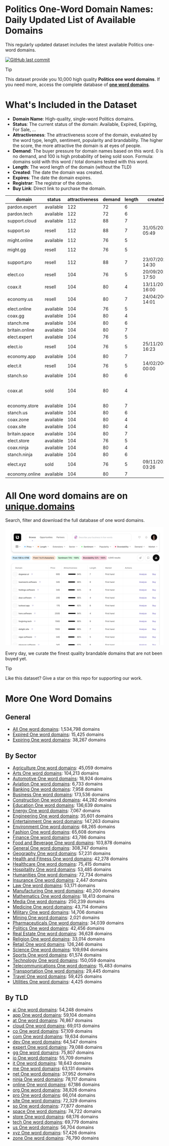 
# **Politics One-Word Domain Names**: Daily Updated List of Available Domains

This regularly updated dataset includes the latest available Politics one-word domains.

[![GitHub last commit](https://img.shields.io/github/last-commit/UniqueDomains/politics-oneword-domains.svg?style=flat)]() 

> [!TIP]
> This dataset provide you 10,000 high quality **Politics one word domains**.
> If you need more, access the complete database of **[one word domains](https://unique.domains?utm_source=github&utm_medium=dataset&utm_campaign=Politics&utm_content=description.top)**.

# What's Included in the Dataset

- **Domain Name**: High-quality, single-word Politics domains.
- **Status**: The current status of the domain: Available, Expired, Expiring, For Sale, ...
- **Attractiveness**: The attractiveness score of the domain, evaluated by the word type, length, sentiment, popularity and brandability. The higher the score, the more attractive the domain is at eyes of people.
- **Demand**: The buyer pressure for domain names based on this word. 0 is no demand, and 100 is high probability of being sold soon. Formula: domains sold with this word / total domains tested with this word.
- **Length**: The word length of the domain (without the TLD)
- **Created**: The date the domain was created.
- **Expires**: The date the domain expires.
- **Registrar**: The registrar of the domain.
- **Buy Link**: Direct link to purchase the domain.

| domain         | status    | attractiveness | demand | length | created          | expires          | registrar                                                             | sectors                     |
| -------------- | --------- | -------------- | ------ | ------ | ---------------- | ---------------- | --------------------------------------------------------------------- | --------------------------- |
| pardon.expert  | available | 122            | 72     | 6      |                  |                  |                                                                       | Law,Politics,Religion       |
| pardon.tech    | available | 122            | 72     | 6      |                  |                  |                                                                       | Law,Politics,Religion       |
| support.cloud  | available | 112            | 88     | 7      |                  |                  |                                                                       | Business,Politics           |
| support.so     | resell    | 112            | 88     | 7      | 31/05/2021 05:49 | 31/05/2026 05:49 | NameCheap                                                             | Business,Politics           |
| might.online   | available | 112            | 76     | 5      |                  |                  |                                                                       | Business,Media,Politics     |
| might.gg       | resell    | 112            | 76     | 5      |                  |                  | Enrapture Limited (https://enrapture.gg)                              | Business,Media,Politics     |
| support.pro    | resell    | 112            | 88     | 7      | 23/07/2020 14:30 | 23/07/2026 14:30 | GoDaddy.com, LLC                                                      | Business,Politics           |
| elect.co       | resell    | 104            | 76     | 5      | 20/09/2013 17:50 | 19/09/2026 23:59 | Domainbox Limited                                                     | Business,Education,Politics |
| coax.it        | resell    | 104            | 80     | 4      | 13/11/2015 16:00 | 13/12/2025 00:00 |                                                                       | Business,Politics           |
| economy.us     | resell    | 104            | 80     | 7      | 24/04/2002 14:01 | 23/04/2026 23:59 | Scaleway SAS                                                          | Business,Finance,Politics   |
| elect.online   | available | 104            | 76     | 5      |                  |                  |                                                                       | Business,Education,Politics |
| coax.gg        | available | 104            | 80     | 4      |                  |                  |                                                                       | Business,Politics           |
| stanch.me      | available | 104            | 80     | 6      |                  |                  |                                                                       | Business,Law,Politics       |
| britain.online | available | 104            | 80     | 7      |                  |                  |                                                                       | Business,Geography,Politics |
| elect.expert   | available | 104            | 76     | 5      |                  |                  |                                                                       | Business,Education,Politics |
| elect.io       | resell    | 104            | 76     | 5      | 25/11/2013 16:23 | 25/11/2025 16:23 | GoDaddy.com, LLC                                                      | Business,Education,Politics |
| economy.app    | available | 104            | 80     | 7      |                  |                  |                                                                       | Business,Finance,Politics   |
| elect.it       | resell    | 104            | 76     | 5      | 14/02/2000 00:00 | 02/02/2026 00:00 |                                                                       | Business,Education,Politics |
| stanch.so      | available | 104            | 80     | 6      |                  |                  |                                                                       | Business,Law,Politics       |
| coax.at        | sold      | 104            | 80     | 4      |                  |                  | Hosting concepts B.V. / Registrar.eu ( https://nic.at/registrar/648 ) | Business,Politics           |
| economy.store  | available | 104            | 80     | 7      |                  |                  |                                                                       | Business,Finance,Politics   |
| stanch.us      | available | 104            | 80     | 6      |                  |                  |                                                                       | Business,Law,Politics       |
| coax.zone      | available | 104            | 80     | 4      |                  |                  |                                                                       | Business,Politics           |
| coax.site      | available | 104            | 80     | 4      |                  |                  |                                                                       | Business,Politics           |
| britain.space  | available | 104            | 80     | 7      |                  |                  |                                                                       | Business,Geography,Politics |
| elect.store    | available | 104            | 76     | 5      |                  |                  |                                                                       | Business,Education,Politics |
| coax.ninja     | available | 104            | 80     | 4      |                  |                  |                                                                       | Business,Politics           |
| stanch.ninja   | available | 104            | 80     | 6      |                  |                  |                                                                       | Business,Law,Politics       |
| elect.xyz      | sold      | 104            | 76     | 5      | 09/11/2020 03:26 | 09/11/2029 23:59 | Dynadot LLC                                                           | Business,Education,Politics |
| economy.online | available | 104            | 80     | 7      |                  |                  |                                                                       | Business,Finance,Politics   |

# All One word domains are on [unique.domains](https://unique.domains?utm_source=github&utm_medium=dataset&utm_campaign=Politics&utm_content=description.bottom)

Search, filter and download the full database of one word domains.

[![Access the only remaining good domain names, before your competitors.](https://github.com/UniqueDomains/politics-oneword-domains/blob/main/unique.domains.jpg?raw=true)](https://unique.domains?utm_source=github&utm_medium=dataset&utm_campaign=Politics&utm_content=description.image)

Every day, we curate the finest quality brandable domains that are not been buyed yet.

> [!TIP]
> Like this dataset? Give a star on this repo for supporting our work.

# More One Word Domains

## General

- [All One word domains](https://github.com/UniqueDomains/oneword-domains): 1,534,798 domains
- [Expired One word domains](https://github.com/UniqueDomains/expired-oneword-domains): 15,425 domains
- [Expiring One word domains](https://github.com/UniqueDomains/expiring-oneword-domains): 38,267 domains
## By Sector

- [Agriculture One word domains](https://github.com/UniqueDomains/agriculture-oneword-domains): 45,059 domains
- [Arts One word domains](https://github.com/UniqueDomains/arts-oneword-domains): 104,213 domains
- [Automotive One word domains](https://github.com/UniqueDomains/automotive-oneword-domains): 18,924 domains
- [Aviation One word domains](https://github.com/UniqueDomains/aviation-oneword-domains): 6,733 domains
- [Banking One word domains](https://github.com/UniqueDomains/banking-oneword-domains): 7,958 domains
- [Business One word domains](https://github.com/UniqueDomains/business-oneword-domains): 173,536 domains
- [Construction One word domains](https://github.com/UniqueDomains/construction-oneword-domains): 44,282 domains
- [Education One word domains](https://github.com/UniqueDomains/education-oneword-domains): 136,639 domains
- [Energy One word domains](https://github.com/UniqueDomains/energy-oneword-domains): 7,067 domains
- [Engineering One word domains](https://github.com/UniqueDomains/engineering-oneword-domains): 35,601 domains
- [Entertainment One word domains](https://github.com/UniqueDomains/entertainment-oneword-domains): 147,263 domains
- [Environment One word domains](https://github.com/UniqueDomains/environment-oneword-domains): 68,265 domains
- [Fashion One word domains](https://github.com/UniqueDomains/fashion-oneword-domains): 65,608 domains
- [Finance One word domains](https://github.com/UniqueDomains/finance-oneword-domains): 43,786 domains
- [Food and Beverage One word domains](https://github.com/UniqueDomains/food-and-beverage-oneword-domains): 103,878 domains
- [General One word domains](https://github.com/UniqueDomains/general-oneword-domains): 308,747 domains
- [Geography One word domains](https://github.com/UniqueDomains/geography-oneword-domains): 57,231 domains
- [Health and Fitness One word domains](https://github.com/UniqueDomains/health-and-fitness-oneword-domains): 42,278 domains
- [Healthcare One word domains](https://github.com/UniqueDomains/healthcare-oneword-domains): 75,415 domains
- [Hospitality One word domains](https://github.com/UniqueDomains/hospitality-oneword-domains): 53,485 domains
- [Humanities One word domains](https://github.com/UniqueDomains/humanities-oneword-domains): 72,734 domains
- [Insurance One word domains](https://github.com/UniqueDomains/insurance-oneword-domains): 2,447 domains
- [Law One word domains](https://github.com/UniqueDomains/law-oneword-domains): 53,171 domains
- [Manufacturing One word domains](https://github.com/UniqueDomains/manufacturing-oneword-domains): 40,200 domains
- [Mathematics One word domains](https://github.com/UniqueDomains/mathematics-oneword-domains): 18,413 domains
- [Media One word domains](https://github.com/UniqueDomains/media-oneword-domains): 250,239 domains
- [Medicine One word domains](https://github.com/UniqueDomains/medicine-oneword-domains): 43,714 domains
- [Military One word domains](https://github.com/UniqueDomains/military-oneword-domains): 14,706 domains
- [Mining One word domains](https://github.com/UniqueDomains/mining-oneword-domains): 2,021 domains
- [Pharmaceuticals One word domains](https://github.com/UniqueDomains/pharmaceuticals-oneword-domains): 34,039 domains
- [Politics One word domains](https://github.com/UniqueDomains/politics-oneword-domains): 42,456 domains
- [Real Estate One word domains](https://github.com/UniqueDomains/real-estate-oneword-domains): 36,628 domains
- [Religion One word domains](https://github.com/UniqueDomains/religion-oneword-domains): 33,014 domains
- [Retail One word domains](https://github.com/UniqueDomains/retail-oneword-domains): 126,246 domains
- [Science One word domains](https://github.com/UniqueDomains/science-oneword-domains): 109,694 domains
- [Sports One word domains](https://github.com/UniqueDomains/sports-oneword-domains): 61,574 domains
- [Technology One word domains](https://github.com/UniqueDomains/technology-oneword-domains): 150,059 domains
- [Telecommunications One word domains](https://github.com/UniqueDomains/telecommunications-oneword-domains): 15,483 domains
- [Transportation One word domains](https://github.com/UniqueDomains/transportation-oneword-domains): 29,445 domains
- [Travel One word domains](https://github.com/UniqueDomains/travel-oneword-domains): 59,425 domains
- [Utilities One word domains](https://github.com/UniqueDomains/utilities-oneword-domains): 4,425 domains
## By TLD

- [ai One word domains](https://github.com/UniqueDomains/ai-oneword-domains): 54,248 domains
- [app One word domains](https://github.com/UniqueDomains/app-oneword-domains): 59,104 domains
- [at One word domains](https://github.com/UniqueDomains/at-oneword-domains): 76,867 domains
- [cloud One word domains](https://github.com/UniqueDomains/cloud-oneword-domains): 69,013 domains
- [co One word domains](https://github.com/UniqueDomains/co-oneword-domains): 57,109 domains
- [com One word domains](https://github.com/UniqueDomains/com-oneword-domains): 19,634 domains
- [dev One word domains](https://github.com/UniqueDomains/dev-oneword-domains): 64,547 domains
- [expert One word domains](https://github.com/UniqueDomains/expert-oneword-domains): 79,088 domains
- [gg One word domains](https://github.com/UniqueDomains/gg-oneword-domains): 75,807 domains
- [io One word domains](https://github.com/UniqueDomains/io-oneword-domains): 55,709 domains
- [it One word domains](https://github.com/UniqueDomains/it-oneword-domains): 18,643 domains
- [me One word domains](https://github.com/UniqueDomains/me-oneword-domains): 63,131 domains
- [net One word domains](https://github.com/UniqueDomains/net-oneword-domains): 37,952 domains
- [ninja One word domains](https://github.com/UniqueDomains/ninja-oneword-domains): 78,117 domains
- [online One word domains](https://github.com/UniqueDomains/online-oneword-domains): 67,186 domains
- [org One word domains](https://github.com/UniqueDomains/org-oneword-domains): 38,826 domains
- [pro One word domains](https://github.com/UniqueDomains/pro-oneword-domains): 66,014 domains
- [site One word domains](https://github.com/UniqueDomains/site-oneword-domains): 72,329 domains
- [so One word domains](https://github.com/UniqueDomains/so-oneword-domains): 77,877 domains
- [space One word domains](https://github.com/UniqueDomains/space-oneword-domains): 74,722 domains
- [store One word domains](https://github.com/UniqueDomains/store-oneword-domains): 68,176 domains
- [tech One word domains](https://github.com/UniqueDomains/tech-oneword-domains): 69,779 domains
- [us One word domains](https://github.com/UniqueDomains/us-oneword-domains): 56,704 domains
- [xyz One word domains](https://github.com/UniqueDomains/xyz-oneword-domains): 57,426 domains
- [zone One word domains](https://github.com/UniqueDomains/zone-oneword-domains): 76,790 domains
        